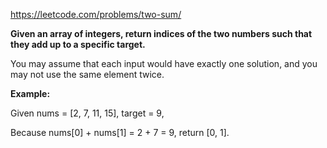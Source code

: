 https://leetcode.com/problems/two-sum/

**Given an array of integers, return indices of the two numbers such that they add up to a specific target.**

You may assume that each input would have exactly one solution, and you may not use the same element twice.

**Example:**

Given 
nums = [2, 7, 11, 15], 
target = 9,

Because nums[0] + nums[1] = 2 + 7 = 9,
return [0, 1].